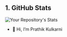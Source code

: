## 1. GitHub Stats
![Your Repository's Stats](https://github-readme-stats.vercel.app/api?username=prathik8794&show_icons=true)



- 👋 Hi, I’m Prathik Kulkarni

